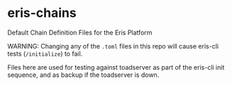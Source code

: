 # eris-chains
Default Chain Definition Files for the Eris Platform 

WARNING: Changing any of the `.toml` files in this repo will cause eris-cli tests (`/initialize`) to fail. 

Files here are used for testing against toadserver as part of the eris-cli init sequence, and as backup if the toadserver is down.

